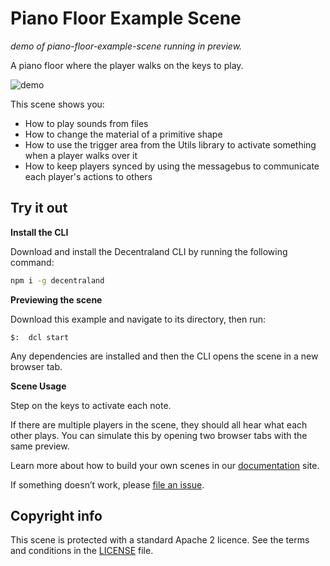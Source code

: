 # Piano Floor Example Scene 

_demo of piano-floor-example-scene running in preview._

A piano floor where the player walks on the keys to play.

![demo](https://github.com/decentraland-scenes/piano-floor-example-scene/blob/master/screenshots/piano-floor.gif)

This scene shows you:
- How to play sounds from files
- How to change the material of a primitive shape
- How to use the trigger area from the Utils library to activate something when a player walks over it
- How to keep players synced by using the messagebus to communicate each player's actions to others

## Try it out

**Install the CLI**

Download and install the Decentraland CLI by running the following command:

```bash
npm i -g decentraland
```

**Previewing the scene**

Download this example and navigate to its directory, then run:

```
$:  dcl start
```

Any dependencies are installed and then the CLI opens the scene in a new browser tab.

**Scene Usage**

Step on the keys to activate each note. 

If there are multiple players in the scene, they should all hear what each other plays. You can simulate this by opening two browser tabs with the same preview.

Learn more about how to build your own scenes in our [documentation](https://docs.decentraland.org/) site.

If something doesn’t work, please [file an issue](https://github.com/decentraland-scenes/Awesome-Repository/issues/new).

## Copyright info

This scene is protected with a standard Apache 2 licence. See the terms and conditions in the [LICENSE](/LICENSE) file.
